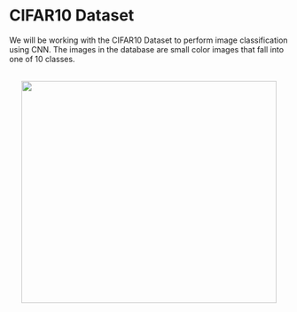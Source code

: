 # CIFAR10 Dataset

We will be working with the CIFAR10 Dataset to perform image classification using CNN. The images in the database are small color images that fall into one of 10 classes.  
<br>


<p align="center">
  <img width="460" height="400" src="https://storage.googleapis.com/kaggle-competitions/kaggle/3649/media/cifar-10.png">
</p>
